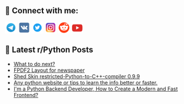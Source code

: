 ## 🔎 Connect with me:
[<img src="https://github.com/bullbesh/bullbesh/blob/main/images/Telegram.png" width="32" height="32" />](https://t.me/bullbesh)
[<img src="https://github.com/bullbesh/bullbesh/blob/main/images/VK.png" width="32" height="32" />](https://vk.com/bullbesh)
[<img src="https://github.com/bullbesh/bullbesh/blob/main/images/Twitter.png" width="32" height="32" />](https://twitter.com/bullbesh1)
[<img src="https://github.com/bullbesh/bullbesh/blob/main/images/Instagram.png" width="32" height="32" />](https://www.instagram.com/bullbesh)
[<img src="https://github.com/bullbesh/bullbesh/blob/main/images/Reddit.png" width="32" height="32" />](https://www.reddit.com/user/bullbesh)
[<img src="https://github.com/bullbesh/bullbesh/blob/main/images/YouTube.png" width="32" height="32" />](https://www.youtube.com/channel/UCtfjRs6uzgq5mfm8S06WTcg)

## 📕 Latest r/Python Posts
<!-- BLOG-POST-LIST:START -->
- [What to do next?](https://www.reddit.com/r/Python/comments/1dwm2tz/what_to_do_next/)
- [FPDF2 Layout for newspaper](https://www.reddit.com/r/Python/comments/1dwlvhq/fpdf2_layout_for_newspaper/)
- [Shed Skin restricted-Python-to-C++-compiler 0.9.9](https://www.reddit.com/r/Python/comments/1dwkz20/shed_skin_restrictedpythontoccompiler_099/)
- [Any python website or tips to learn the info better or faster.](https://www.reddit.com/r/Python/comments/1dwkqew/any_python_website_or_tips_to_learn_the_info/)
- [I&#39;m a Python Backend Developer, How to Create a Modern and Fast Frontend?](https://www.reddit.com/r/Python/comments/1dwf2sh/im_a_python_backend_developer_how_to_create_a/)
<!-- BLOG-POST-LIST:END -->
